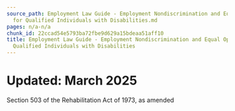 ```yaml
---
source_path: Employment Law Guide - Employment Nondiscrimination and Equal Opportunity
  for Qualified Individuals with Disabilities.md
pages: n/a-n/a
chunk_id: 22ccad54e5793ba72fbe9d629a15bdeaa51aff10
title: Employment Law Guide - Employment Nondiscrimination and Equal Opportunity for
  Qualified Individuals with Disabilities
---
```

# Updated: March 2025

Section 503 of the Rehabilitation Act of 1973, as amended

